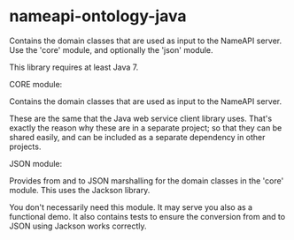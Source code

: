 nameapi-ontology-java
===================

Contains the domain classes that are used as input to the NameAPI server.
Use the 'core' module, and optionally the 'json' module.
        
This library requires at least Java 7.


CORE module:

Contains the domain classes that are used as input to the NameAPI server.

These are the same that the Java web service client library uses.
That's exactly the reason why these are in a separate project; so that they can
be shared easily, and can be included as a separate dependency in other projects.


JSON module:

Provides from and to JSON marshalling for the domain classes in the 'core' module.
This uses the Jackson library.

You don't necessarily need this module. It may serve you also as a functional demo.
It also contains tests to ensure the conversion from and to JSON using Jackson works correctly.